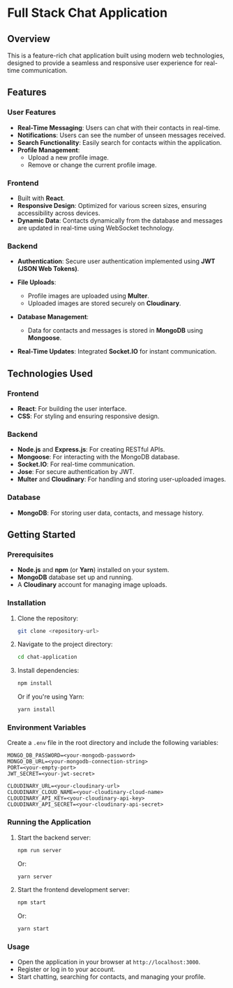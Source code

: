 # Full Stack Chat Application

## Overview
This is a feature-rich chat application built using modern web technologies, designed to provide a seamless and responsive user experience for real-time communication.

## Features

### User Features
- **Real-Time Messaging**: Users can chat with their contacts in real-time.
- **Notifications**: Users can see the number of unseen messages received.
- **Search Functionality**: Easily search for contacts within the application.
- **Profile Management**:
  - Upload a new profile image.
  - Remove or change the current profile image.

### Frontend
- Built with **React**.
- **Responsive Design**: Optimized for various screen sizes, ensuring accessibility across devices.
- **Dynamic Data**: Contacts dynamically from the database and  messages are updated in real-time using WebSocket technology.

### Backend
- **Authentication**: Secure user authentication implemented using **JWT (JSON Web Tokens)**.
- **File Uploads**:
  - Profile images are uploaded using **Multer**.
  - Uploaded images are stored securely on **Cloudinary**.
- **Database Management**:
  - Data for contacts and messages is stored in **MongoDB** using **Mongoose**.

- **Real-Time Updates**: Integrated **Socket.IO** for instant communication.

## Technologies Used

### Frontend
- **React**: For building the user interface.
- **CSS**: For styling and ensuring responsive design.

### Backend
- **Node.js** and **Express.js**: For creating RESTful APIs.
- **Mongoose**: For interacting with the MongoDB database.
- **Socket.IO**: For real-time communication.
- **Jose**: For secure authentication by JWT.
- **Multer** and **Cloudinary**: For handling and storing user-uploaded images.

### Database
- **MongoDB**: For storing user data, contacts, and message history.

## Getting Started

### Prerequisites
- **Node.js** and **npm** (or **Yarn**) installed on your system.
- **MongoDB** database set up and running.
- A **Cloudinary** account for managing image uploads.

### Installation
1. Clone the repository:
   ```bash
   git clone <repository-url>
   ```
2. Navigate to the project directory:
   ```bash
   cd chat-application
   ```
3. Install dependencies:
   ```bash
   npm install
   ```
   Or if you're using Yarn:
   ```bash
   yarn install
   ```

### Environment Variables
Create a `.env` file in the root directory and include the following variables:
```env
MONGO_DB_PASSWORD=<your-mongodb-password>
MONGO_DB_URL=<your-mongodb-connection-string>
PORT=<your-empty-port>
JWT_SECRET=<your-jwt-secret>

CLOUDINARY_URL=<your-cloudinary-url>
CLOUDINARY_CLOUD_NAME=<your-cloudinary-cloud-name>
CLOUDINARY_API_KEY=<your-cloudinary-api-key>
CLOUDINARY_API_SECRET=<your-cloudinary-api-secret>
```

### Running the Application
1. Start the backend server:
   ```bash
   npm run server
   ```
   Or:
   ```bash
   yarn server
   ```
2. Start the frontend development server:
   ```bash
   npm start
   ```
   Or:
   ```bash
   yarn start
   ```

### Usage
- Open the application in your browser at `http://localhost:3000`.
- Register or log in to your account.
- Start chatting, searching for contacts, and managing your profile.



